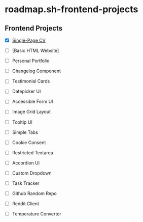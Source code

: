 # roadmap.sh-frontend-projects
## Frontend Projects
- [x] [Single-Page CV]([https://pages.github.com/](https://roadmap.sh/projects/single-page-cv))
- [ ] [Basic HTML Website]
- [ ] Personal Portfolio
- [ ] Changelog Component
- [ ] Testimonial Cards
- [ ] Datepicker UI
- [ ] Accessible Form UI
- [ ] Image Grid Layout
- [ ] Tooltip UI
- [ ] Simple Tabs
- [ ] Cookie Consent
- [ ] Restricted Textarea
- [ ] Accordion UI
- [ ] Custom Dropdown
- [ ] Task Tracker
- [ ] Github Random Repo
- [ ] Reddit Client
- [ ] Temperature Converter



